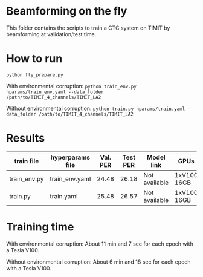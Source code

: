 # Beamforming on the fly

This folder contains the scripts to train a CTC system on TIMIT by beamforming at validation/test time.

# How to run

``python fly_prepare.py``

With environmental corruption: ``python train_env.py hparams/train_env.yaml --data_folder /path/to/TIMIT_4_channels/TIMIT_LA2``

Without environmental corruption: ``python train.py hparams/train.yaml --data_folder /path/to/TIMIT_4_channels/TIMIT_LA2``

# Results

| train file   | hyperparams file | Val. PER | Test PER | Model link    | GPUs        |
| ------------ | ---------------- | -------- | -------- | ------------- | ----------- |
| train_env.py | train_env.yaml   | 24.48    | 26.18    | Not available | 1xV100 16GB |
| train.py     | train.yaml       | 25.48    | 26.57    | Not available | 1xV100 16GB |

# Training time

With environmental corruption: About 11 min and 7 sec for each epoch with a Tesla V100.

Without environmental corruption: About 6 min and 18 sec for each epoch with a Tesla V100.